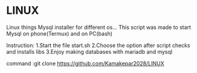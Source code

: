 # LINUX
Linux things
Mysql installer for different os...
This script was made to start Mysql on phone(Termux) and on PC(bash)

Instruction:
1.Start the file start.sh
2.Choose the option after script checks and installs libs
3.Enjoy making databases with mariadb and mysql

command :git clone https://github.com/Kamakepar2028/LINUX
